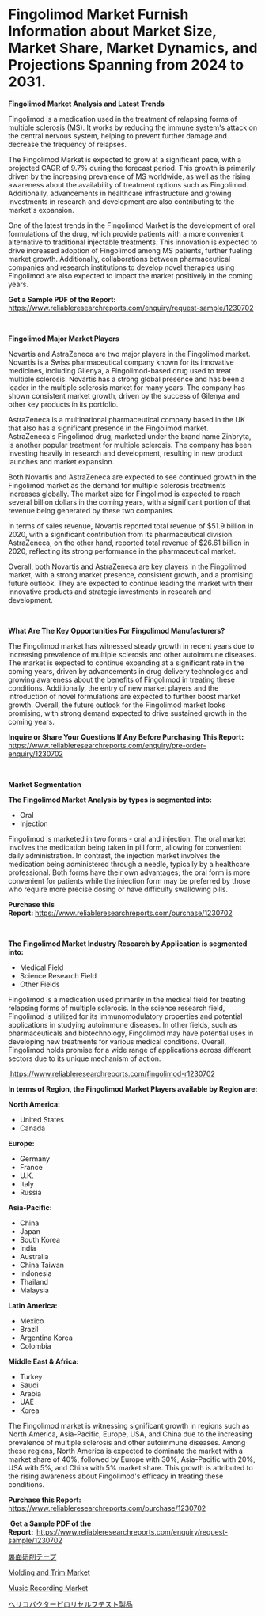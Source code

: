 <p><h1>Fingolimod Market Furnish Information about Market Size, Market Share, Market Dynamics, and Projections Spanning from 2024 to 2031.</h1></p><p><strong>Fingolimod Market Analysis and Latest Trends</strong></p>
<p><p>Fingolimod is a medication used in the treatment of relapsing forms of multiple sclerosis (MS). It works by reducing the immune system's attack on the central nervous system, helping to prevent further damage and decrease the frequency of relapses.</p><p>The Fingolimod Market is expected to grow at a significant pace, with a projected CAGR of 9.7% during the forecast period. This growth is primarily driven by the increasing prevalence of MS worldwide, as well as the rising awareness about the availability of treatment options such as Fingolimod. Additionally, advancements in healthcare infrastructure and growing investments in research and development are also contributing to the market's expansion.</p><p>One of the latest trends in the Fingolimod Market is the development of oral formulations of the drug, which provide patients with a more convenient alternative to traditional injectable treatments. This innovation is expected to drive increased adoption of Fingolimod among MS patients, further fueling market growth. Additionally, collaborations between pharmaceutical companies and research institutions to develop novel therapies using Fingolimod are also expected to impact the market positively in the coming years.</p></p>
<p><strong>Get a Sample PDF of the Report:&nbsp;</strong> <a href="https://www.reliableresearchreports.com/enquiry/request-sample/1230702">https://www.reliableresearchreports.com/enquiry/request-sample/1230702</a></p>
<p>&nbsp;</p>
<p><strong>Fingolimod Major Market Players</strong></p>
<p><p>Novartis and AstraZeneca are two major players in the Fingolimod market. Novartis is a Swiss pharmaceutical company known for its innovative medicines, including Gilenya, a Fingolimod-based drug used to treat multiple sclerosis. Novartis has a strong global presence and has been a leader in the multiple sclerosis market for many years. The company has shown consistent market growth, driven by the success of Gilenya and other key products in its portfolio.</p><p>AstraZeneca is a multinational pharmaceutical company based in the UK that also has a significant presence in the Fingolimod market. AstraZeneca's Fingolimod drug, marketed under the brand name Zinbryta, is another popular treatment for multiple sclerosis. The company has been investing heavily in research and development, resulting in new product launches and market expansion.</p><p>Both Novartis and AstraZeneca are expected to see continued growth in the Fingolimod market as the demand for multiple sclerosis treatments increases globally. The market size for Fingolimod is expected to reach several billion dollars in the coming years, with a significant portion of that revenue being generated by these two companies.</p><p>In terms of sales revenue, Novartis reported total revenue of $51.9 billion in 2020, with a significant contribution from its pharmaceutical division. AstraZeneca, on the other hand, reported total revenue of $26.61 billion in 2020, reflecting its strong performance in the pharmaceutical market.</p><p>Overall, both Novartis and AstraZeneca are key players in the Fingolimod market, with a strong market presence, consistent growth, and a promising future outlook. They are expected to continue leading the market with their innovative products and strategic investments in research and development.</p></p>
<p>&nbsp;</p>
<p><strong>What Are The Key Opportunities For Fingolimod Manufacturers?</strong></p>
<p><p>The Fingolimod market has witnessed steady growth in recent years due to increasing prevalence of multiple sclerosis and other autoimmune diseases. The market is expected to continue expanding at a significant rate in the coming years, driven by advancements in drug delivery technologies and growing awareness about the benefits of Fingolimod in treating these conditions. Additionally, the entry of new market players and the introduction of novel formulations are expected to further boost market growth. Overall, the future outlook for the Fingolimod market looks promising, with strong demand expected to drive sustained growth in the coming years.</p></p>
<p><strong>Inquire or Share Your Questions If Any Before Purchasing This Report:</strong> <a href="https://www.reliableresearchreports.com/enquiry/pre-order-enquiry/1230702">https://www.reliableresearchreports.com/enquiry/pre-order-enquiry/1230702</a></p>
<p>&nbsp;</p>
<p><strong>Market Segmentation</strong></p>
<p><strong>The Fingolimod Market Analysis by types is segmented into:</strong></p>
<p><ul><li>Oral</li><li>Injection</li></ul></p>
<p><p>Fingolimod is marketed in two forms - oral and injection. The oral market involves the medication being taken in pill form, allowing for convenient daily administration. In contrast, the injection market involves the medication being administered through a needle, typically by a healthcare professional. Both forms have their own advantages; the oral form is more convenient for patients while the injection form may be preferred by those who require more precise dosing or have difficulty swallowing pills.</p></p>
<p><strong>Purchase this Report:&nbsp;</strong><a href="https://www.reliableresearchreports.com/purchase/1230702">https://www.reliableresearchreports.com/purchase/1230702</a></p>
<p>&nbsp;</p>
<p><strong>The Fingolimod Market Industry Research by Application is segmented into:</strong></p>
<p><ul><li>Medical Field</li><li>Science Research Field</li><li>Other Fields</li></ul></p>
<p><p>Fingolimod is a medication used primarily in the medical field for treating relapsing forms of multiple sclerosis. In the science research field, Fingolimod is utilized for its immunomodulatory properties and potential applications in studying autoimmune diseases. In other fields, such as pharmaceuticals and biotechnology, Fingolimod may have potential uses in developing new treatments for various medical conditions. Overall, Fingolimod holds promise for a wide range of applications across different sectors due to its unique mechanism of action.</p></p>
<p><a href="https://www.reliableresearchreports.com/fingolimod-r1230702">&nbsp;https://www.reliableresearchreports.com/fingolimod-r1230702</a></p>
<p><strong>In terms of Region, the Fingolimod Market Players available by Region are:</strong></p>
<p>
    <p> <strong> North America: </strong>
        <ul>
            <li>United States</li>
            <li>Canada</li>
        </ul>
        </p> 
    <p> <strong> Europe: </strong>
        <ul>
            <li>Germany</li>
            <li>France</li>
            <li>U.K.</li>
            <li>Italy</li>
            <li>Russia</li>
        </ul>
        </p> 
    <p> <strong> Asia-Pacific: </strong>
        <ul>
            <li>China</li>
            <li>Japan</li>
            <li>South Korea</li>
            <li>India</li>
            <li>Australia</li>
            <li>China Taiwan</li>
            <li>Indonesia</li>
            <li>Thailand</li>
            <li>Malaysia</li>
        </ul>
        </p> 
    <p> <strong> Latin America: </strong>
        <ul>
            <li>Mexico</li>
            <li>Brazil</li>
            <li>Argentina Korea</li>
            <li>Colombia</li>
        </ul>
        </p> 
    <p> <strong> Middle East & Africa: </strong>
        <ul>
            <li>Turkey</li>
            <li>Saudi</li>
            <li>Arabia</li>
            <li>UAE</li>
            <li>Korea</li>
        </ul>
    </p>
    </p>
<p><p>The Fingolimod market is witnessing significant growth in regions such as North America, Asia-Pacific, Europe, USA, and China due to the increasing prevalence of multiple sclerosis and other autoimmune diseases. Among these regions, North America is expected to dominate the market with a market share of 40%, followed by Europe with 30%, Asia-Pacific with 20%, USA with 5%, and China with 5% market share. This growth is attributed to the rising awareness about Fingolimod's efficacy in treating these conditions.</p></p>
<p><strong>Purchase this Report: </strong><a href="https://www.reliableresearchreports.com/purchase/1230702">https://www.reliableresearchreports.com/purchase/1230702</a></p>
<p>&nbsp;<strong>Get a Sample PDF of the Report:&nbsp;&nbsp;</strong><a href="https://www.reliableresearchreports.com/enquiry/request-sample/1230702">https://www.reliableresearchreports.com/enquiry/request-sample/1230702</a></p>
<p><strong></strong></p>
<p><p><a href="https://github.com/SantosDicki04/Market-Research-Report-List-2/blob/main/1287176178178.md">裏面研削テープ</a></p><p><a href="https://github.com/kufem1/Market-Research-Report-List-3/blob/main/molding-and-trim-market.md">Molding and Trim Market</a></p><p><a href="https://github.com/singletonthaxterkelliehr2df/Market-Research-Report-List-3/blob/main/music-recording-market.md">Music Recording Market</a></p><p><a href="https://github.com/moulafa/Market-Research-Report-List-2/blob/main/3801252178177.md">ヘリコバクターピロリセルフテスト製品</a></p></p>